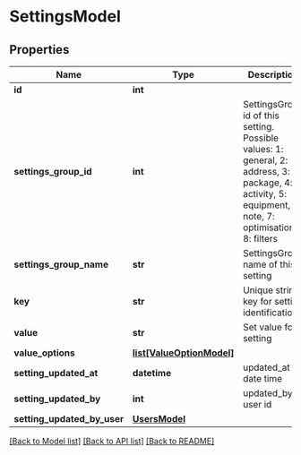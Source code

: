 # SettingsModel

## Properties
Name | Type | Description | Notes
------------ | ------------- | ------------- | -------------
**id** | **int** |  | [optional] 
**settings_group_id** | **int** | SettingsGroup id of this setting. Possible values: 1: general, 2: address, 3: package, 4: activity, 5: equipment, 6: note, 7: optimisation, 8: filters | [optional] 
**settings_group_name** | **str** | SettingsGroup name of this setting | [optional] 
**key** | **str** | Unique string key for setting identification | [optional] 
**value** | **str** | Set value for setting | [optional] 
**value_options** | [**list[ValueOptionModel]**](ValueOptionModel.md) |  | [optional] 
**setting_updated_at** | **datetime** | updated_at date time | [optional] 
**setting_updated_by** | **int** | updated_by user id | [optional] 
**setting_updated_by_user** | [**UsersModel**](UsersModel.md) |  | [optional] 

[[Back to Model list]](../README.md#documentation-for-models) [[Back to API list]](../README.md#documentation-for-api-endpoints) [[Back to README]](../README.md)



